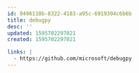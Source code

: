```yaml
---
id: 0496110b-8322-4183-a95c-6919394c6b6b
title: debugpy
desc: ''
updated: 1595702297021
created: 1595702297021

links: |
  - https://github.com/microsoft/debugpy
---
```


